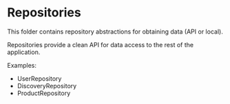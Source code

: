# Repositories

This folder contains repository abstractions for obtaining data (API or local).

Repositories provide a clean API for data access to the rest of the application.

Examples:
- UserRepository
- DiscoveryRepository
- ProductRepository
